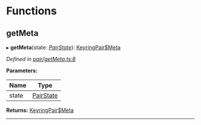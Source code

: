

# Functions

<a id="getmeta"></a>

##  getMeta

▸ **getMeta**(state: *[PairState](_pair_types_.md#pairstate)*): [KeyringPair$Meta](_types_.md#keyringpair_meta)

*Defined in [pair/getMeta.ts:8](https://github.com/polkadot-js/common/blob/5585a16/packages/keyring/src/pair/getMeta.ts#L8)*

**Parameters:**

| Name | Type |
| ------ | ------ |
| state | [PairState](_pair_types_.md#pairstate) |

**Returns:** [KeyringPair$Meta](_types_.md#keyringpair_meta)

___

